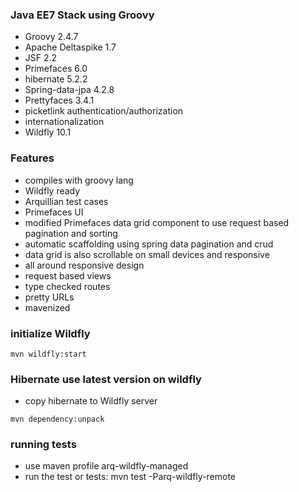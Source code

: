 ### Java EE7 Stack using Groovy

* Groovy 2.4.7
* Apache Deltaspike 1.7
* JSF 2.2
* Primefaces 6.0
* hibernate 5.2.2
* Spring-data-jpa 4.2.8
* Prettyfaces 3.4.1
* picketlink authentication/authorization
* internationalization
* Wildfly 10.1

### Features

* compiles with groovy lang
* Wildfly ready
* Arquillian test cases
* Primefaces UI
* modified Primefaces data grid component to use request based pagination and sorting
* automatic scaffolding using spring data pagination and crud
* data grid is also scrollable on small devices and responsive
* all around responsive design
* request based views
* type checked routes
* pretty URLs
* mavenized

### initialize Wildfly

```
mvn wildfly:start
```

### Hibernate use latest version on wildfly

 * copy hibernate to Wildfly server
```
mvn dependency:unpack
```

### running tests

* use maven profile arq-wildfly-managed
* run the test or tests: mvn test -Parq-wildfly-remote
 